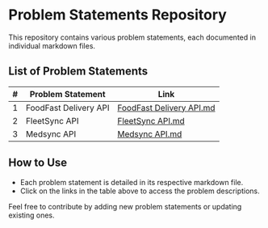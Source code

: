 # Problem Statements Repository

This repository contains various problem statements, each documented in individual markdown files.
## List of Problem Statements

| #  | Problem Statement           | Link                                      |
|----|-----------------------------|-------------------------------------------|
| 1  | FoodFast Delivery API       | [FoodFast Delivery API.md](FoodFast%20Delivery%20API.md) |
| 2  | FleetSync API               | [FleetSync API.md](FleetSync%20API.md) |
| 3  | Medsync API                 | [Medsync API.md](Medsync%20API.md) |


## How to Use

- Each problem statement is detailed in its respective markdown file.
- Click on the links in the table above to access the problem descriptions.

Feel free to contribute by adding new problem statements or updating existing ones.
